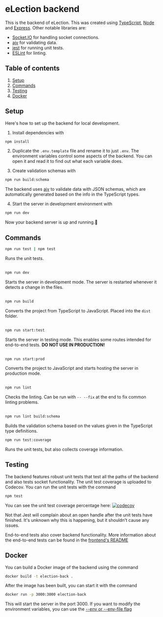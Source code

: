 # eLection backend
This is the backend of eLection. This was created using [TypeScript](https://www.typescriptlang.org/), [Node](https://nodejs.org/en) and [Express](https://expressjs.com/). Other notable libraries are:
- [Socket.IO](https://socket.io/) for handling socket connections.
- [ajv](https://ajv.js.org/) for validating data.
- [jest](https://jestjs.io/) for running unit tests.
- [ESLint](https://eslint.org/) for linting.

## Table of contents
1. [Setup](#setup)
2. [Commands](#commands)
3. [Testing](#testing)
4. [Docker](#docker)

## Setup
Here's how to set up the backend for local development.

1. Install dependencies with
```bash
npm install
```

2. Duplicate the `.env.template` file and rename it to just `.env`. The environment variables control some aspects of the backend. You can open it and read it to find out what each variable does.

3. Create validation schemas with
```bash
npm run build:schema
```
The backend uses [ajv](https://ajv.js.org/) to validate data with JSON schemas, which are automatically generated based on the info in the TypeScript types.

4. Start the server in development environment with
```bash
npm run dev
```

Now your backend server is up and running.🥳

## Commands
```bash
npm run test | npm test
```
Runs the unit tests.
<br></br>

```bash
npm run dev
```
Starts the server in development mode. The server is restarted whenever it detects a change in the files.
<br></br>

```bash
npm run build
```
Converts the project from TypeScript to JavaScript. Placed into the `dist` folder.
<br></br>

```bash
npm run start:test
```
Starts the server in testing mode. This enables some routes intended for end-to-end tests. **DO NOT USE IN PRODUCTION!**
<br></br>

```bash
npm run start:prod
```
Converts the project to JavaScript and starts hosting the server in production mode.
<br></br>

```bash
npm run lint
```
Checks the linting. Can be run with `-- --fix` at the end to fix common linting problems.
<br></br>

```bash
npm run lint build:schema
```
Builds the validation schema based on the values given in the TypeScript type definitions.

```bash
npm run test:coverage
```
Runs the unit tests, but also collects coverage information.

## Testing
The backend features robust unit tests that test all the paths of the backend and also tests socket functionality. The unit test coverage is uploaded to Codecov. You can run the unit tests with the command
```bash
npm test
```

You can see the unit test coverage percentage here: [![codecov](https://codecov.io/github/sonicsasha/eLection/graph/badge.svg?token=X4JKDW6CF6)](https://codecov.io/github/sonicsasha/eLection)

Not that Jest will complain about an open handle after the unit tests have finished. It's unknown why this is happening, but it shouldn't cause any issues.

End-to-end tests also cover backend functionality. More information about the end-to-end tests can be found in the [frontend's README](../frontend/README.md)

## Docker
You can build a Docker image of the backend using the command
```bash
docker build -t election-back .
```

After the image has been built, you can start it with the command
```bash
docker run -p 3000:3000 election-back
```
This will start the server in the port 3000. If you want to modify the environment variables, you can use the [--env or --env-file flag](https://docs.docker.com/reference/cli/docker/container/run/#env)